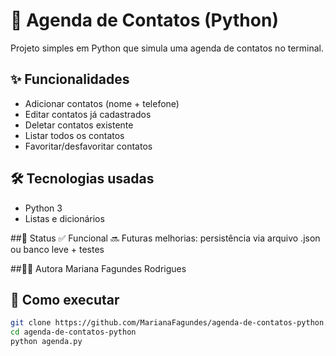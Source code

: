 # 📇 Agenda de Contatos (Python)

Projeto simples em Python que simula uma agenda de contatos no terminal.

## ✨ Funcionalidades
- Adicionar contatos (nome + telefone)
- Editar contatos já cadastrados
- Deletar contatos existente
- Listar todos os contatos
- Favoritar/desfavoritar contatos

## 🛠️ Tecnologias usadas
- Python 3
- Listas e dicionários

##📌 Status
✅ Funcional
🔜 Futuras melhorias: persistência via arquivo .json ou banco leve + testes


##👩‍💻 Autora
Mariana Fagundes Rodrigues

## 🚀 Como executar
```bash
git clone https://github.com/MarianaFagundes/agenda-de-contatos-python.git
cd agenda-de-contatos-python
python agenda.py



